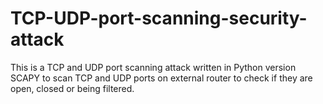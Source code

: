 # TCP-UDP-port-scanning-security-attack
This is a TCP and UDP port scanning attack written in Python version SCAPY to scan TCP and UDP ports on external router to check if they are open, closed or being filtered.
